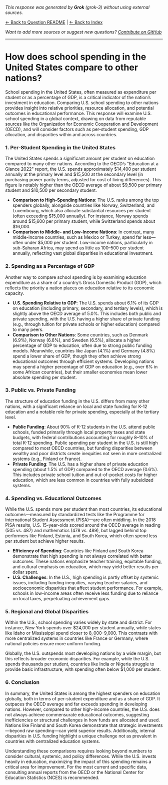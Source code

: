 <!-- 
Generated by: grok
Model: grok-3
Prompt type: default
Generated at: 2025-06-10T20:47:10.297128
-->

*This response was generated by **Grok** (grok-3) without using external sources.*

[← Back to Question README](README.md) | [← Back to Index](../README.md)

*Want to add more sources or suggest new questions? [Contribute on GitHub](https://github.com/justinwest/SuggestedSources)*

---

# How does school spending in the United States compare to other nations?

School spending in the United States, often measured as expenditure per student or as a percentage of GDP, is a critical indicator of the nation’s investment in education. Comparing U.S. school spending to other nations provides insight into relative priorities, resource allocation, and potential outcomes in educational performance. This response will examine U.S. school spending in a global context, drawing on data from reputable sources like the Organization for Economic Cooperation and Development (OECD), and will consider factors such as per-student spending, GDP allocation, and disparities within and across countries.

### 1. **Per-Student Spending in the United States**
The United States spends a significant amount per student on education compared to many other nations. According to the OECD’s "Education at a Glance 2022" report, the U.S. spends approximately $14,400 per student annually at the primary level and $15,500 at the secondary level (in purchasing power parity terms, adjusted for cost of living differences). This figure is notably higher than the OECD average of about $9,500 per primary student and $10,500 per secondary student.

- **Comparison to High-Spending Nations**: The U.S. ranks among the top spenders globally, alongside countries like Norway, Switzerland, and Luxembourg, which also allocate substantial resources per student (often exceeding $15,000 annually). For instance, Norway spends around $15,600 per primary student, while Switzerland spends about $16,000.
- **Comparison to Middle- and Low-Income Nations**: In contrast, many middle-income countries, such as Mexico or Turkey, spend far less—often under $5,000 per student. Low-income nations, particularly in sub-Saharan Africa, may spend as little as $100–$500 per student annually, reflecting vast global disparities in educational investment.

### 2. **Spending as a Percentage of GDP**
Another way to compare school spending is by examining education expenditure as a share of a country’s Gross Domestic Product (GDP), which reflects the priority a nation places on education relative to its economic capacity.

- **U.S. Spending Relative to GDP**: The U.S. spends about 6.1% of its GDP on education (including primary, secondary, and tertiary levels), which is slightly above the OECD average of 5.0%. This includes both public and private spending, with the U.S. having a higher share of private funding (e.g., through tuition for private schools or higher education) compared to many peers.
- **Comparison to Other Nations**: Some countries, such as Denmark (6.9%), Norway (6.6%), and Sweden (6.5%), allocate a higher percentage of GDP to education, often due to strong public funding models. Meanwhile, countries like Japan (4.1%) and Germany (4.8%) spend a lower share of GDP, though they often achieve strong educational outcomes through efficient systems. Developing nations may spend a higher percentage of GDP on education (e.g., over 6% in some African countries), but their smaller economies mean lower absolute spending per student.

### 3. **Public vs. Private Funding**
The structure of education funding in the U.S. differs from many other nations, with a significant reliance on local and state funding for K-12 education and a notable role for private spending, especially at the tertiary level.

- **Public Funding**: About 90% of K-12 students in the U.S. attend public schools, funded primarily through local property taxes and state budgets, with federal contributions accounting for roughly 8–10% of total K-12 spending. Public spending per student in the U.S. is still high compared to most OECD countries, but funding disparities between wealthy and poor districts create inequities not seen in more centralized systems (e.g., Finland or France).
- **Private Funding**: The U.S. has a higher share of private education spending (about 1.5% of GDP) compared to the OECD average (0.6%). This includes private school tuition and out-of-pocket costs for higher education, which are less common in countries with fully subsidized systems.

### 4. **Spending vs. Educational Outcomes**
While the U.S. spends more per student than most countries, its educational outcomes—measured by standardized tests like the Programme for International Student Assessment (PISA)—are often middling. In the 2018 PISA results, U.S. 15-year-olds scored around the OECD average in reading (505 vs. 487) and mathematics (478 vs. 489), but lagged behind top performers like Finland, Estonia, and South Korea, which often spend less per student but achieve higher results.

- **Efficiency of Spending**: Countries like Finland and South Korea demonstrate that high spending is not always correlated with better outcomes. These nations emphasize teacher training, equitable funding, and cultural emphasis on education, which may yield better results per dollar spent.
- **U.S. Challenges**: In the U.S., high spending is partly offset by systemic issues, including funding inequities, varying teacher salaries, and socioeconomic disparities that affect student performance. For example, schools in low-income areas often receive less funding due to reliance on local taxes, perpetuating achievement gaps.

### 5. **Regional and Global Disparities**
Within the U.S., school spending varies widely by state and district. For instance, New York spends over $24,000 per student annually, while states like Idaho or Mississippi spend closer to $8,000–$9,000. This contrasts with more centralized systems in countries like France or Germany, where national policies ensure more uniform funding.

Globally, the U.S. outspends most developing nations by a wide margin, but this reflects broader economic disparities. For example, while the U.S. spends thousands per student, countries like India or Nigeria struggle to provide basic infrastructure, with spending often below $1,000 per student.

### 6. **Conclusion**
In summary, the United States is among the highest spenders on education globally, both in terms of per-student expenditure and as a share of GDP. It outpaces the OECD average and far exceeds spending in developing nations. However, compared to other high-income countries, the U.S. does not always achieve commensurate educational outcomes, suggesting inefficiencies or structural challenges in how funds are allocated and used. Nations like Finland and South Korea demonstrate that strategic investments—beyond raw spending—can yield superior results. Additionally, internal disparities in U.S. funding highlight a unique challenge not as prevalent in countries with centralized education systems.

Understanding these comparisons requires looking beyond numbers to consider cultural, systemic, and policy differences. While the U.S. invests heavily in education, maximizing the impact of this spending remains a critical area for improvement. For the most current and specific data, consulting annual reports from the OECD or the National Center for Education Statistics (NCES) is recommended.